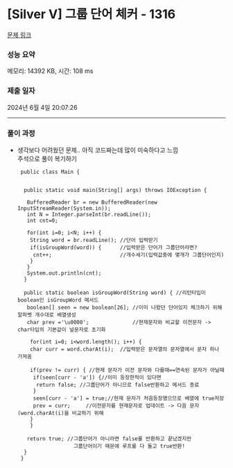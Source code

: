 # [Silver V] 그룹 단어 체커 - 1316 

[문제 링크](https://www.acmicpc.net/problem/1316) 

### 성능 요약

메모리: 14392 KB, 시간: 108 ms

### 제출 일자

2024년 6월 4일 20:07:26

--------------------- --------------------------------
### 풀이 과정
- 생각보다 어려웠던 문제.. 아직 코드짜는데 많이 미숙하다고 느낌<br>
  주석으로 풀이 복기하기

       public class Main {
       
        
        public static void main(String[] args) throws IOException {
       
         BufferedReader br = new BufferedReader(new InputStreamReader(System.in));
         int N = Integer.parseInt(br.readLine());
         int cnt=0;
         
         for(int i=0; i<N; i++) {
          String word = br.readLine(); //단어 입력받기
          if(isGroupWord(word)) {      //입력받은 단어가 그룹단어라면?
           cnt++;                      //개수세기(입력값중에 몇개가 그룹단어인지)
          }
         }
         System.out.println(cnt);
        }
        
        public static boolean isGroupWord(String word) { //리턴타입이 boolean인 isGroupWord 메서드
         boolean[] seen = new boolean[26]; //이미 나왔던 단어있지 체크하기 위해 알파벳 개수대로 배열생성
         char prev ='\u0000';              //현재문자와 비교할 이전문자 -> char타입의 기본값이 널문자로 초기화
         
          for(int i=0; i<word.length(); i++) { 
          char curr = word.charAt(i);  //입력받은 문자열의 문자열에서 문자 하나 가져옴
           
          if(prev != curr) { //현재 문자가 이전 문자와 다를때==연속된 문자가 아닐때
           if(seen[curr - 'a']) {//이미 등장한적이 있다면 
            return false; //그룹단어가 아니므로 false반환하고 메서드 종료
           }
           seen[curr - 'a'] = true;//현재 문자가 처음등장했으므로 배열에 true저장
           prev = curr;		//이전문자를 현재문자로 업데이트 -> 다음 문자(word.charAt(i)을 비교하기 위해
          }
          }
          
         return true; //그룹단어가 아니라면 false를 반환하고 끝났겠지만
                        그룹단어이기 때문에 루프를 다 돌고 true반환!
        }
       }
